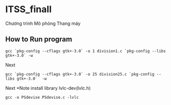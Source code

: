 # ITSS_finall
Chương trình Mô phỏng Thang máy  

## How to Run program 
```
gcc `pkg-config --cflags gtk+-3.0` -o 1 division1.c `pkg-config --libs gtk+-3.0` -w
```
Next
```
gcc `pkg-config --cflags gtk+-3.0` -o 25 division25.c `pkg-config --libs gtk+-3.0`  -w
```
Next  *Note install library lvlc-dev(lvlc.h)

```
gcc -o PSdevise PSdevise.c -lvlc
```
